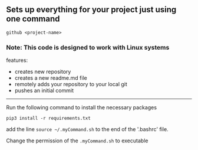 ## Sets up everything for your project just using one command
```
github <project-name>
```
### Note: This code is designed to work with Linux systems

features:
- creates new repository
- creates a new readme.md file
- remotely adds your repository to your local git
- pushes an initial commit

---
Run the following command to install the necessary packages
```
pip3 install -r requirements.txt
```

add the line ```source ~/.myCommand.sh``` to the end of the '.bashrc' file.

Change the permission of the ```.myCommand.sh``` to executable
